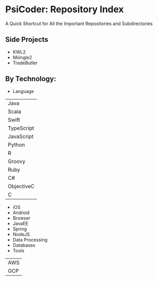 # PsiCoder: Repository Index
A Quick Shortcut for All the Important Repositories and Subdirectories 

## Side Projects
- KWL2
- Miiingle2
- TradeButler

## By Technology: 
- Language

|             |
| ----------- |
| Java        |
| Scala       |
| Swift       |
| TypeScript  |
| JavaScript  |
| Python      |
| R           |
| Groovy      |
| Ruby        |
| C#          |
| ObjectiveC  |
| C           |

- iOS
- Android
- Browser
- JavaEE
- Spring
- NodeJS
- Data Processing
- Databases
- Tools

|             |
| ----------- |
| AWS         |
| GCP         |


